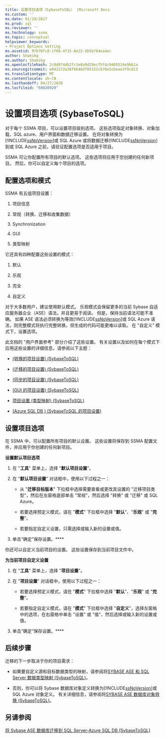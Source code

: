 ```yaml
---
title: 设置项目选项（SybaseToSQL） |Microsoft Docs
ms.custom: ''
ms.date: 01/19/2017
ms.prod: sql
ms.reviewer: ''
ms.technology: ssma
ms.topic: conceptual
helpviewer_keywords:
- Project Options Setting
ms.assetid: 97b70fc8-1f68-4f15-8e22-db5b784ea4ec
author: Shamikg
ms.author: Shamikg
ms.openlocfilehash: 2c8d074db2fc1e8a9d29ecf5fdc0405524e9bb1a
ms.sourcegitcommit: e042272a38fb646df05152c676e5cbeae3f9cd13
ms.translationtype: MT
ms.contentlocale: zh-CN
ms.lasthandoff: 04/27/2020
ms.locfileid: "68020920"
---
```

# <a name="setting-project-options-sybasetosql"></a>设置项目选项 (SybaseToSQL)
对于每个 SSMA 项目，可以设置项目级别选项。 这些选项指定对象转换、对象加载、SQL azure、用户界面和数据迁移设置。 在将对象转换为[!INCLUDE[ssNoVersion](../../includes/ssnoversion-md.md)]或 SQL Azure 或将数据迁移[!INCLUDE[ssNoVersion](../../includes/ssnoversion-md.md)]到或 SQL Azure 之前，请验证配置选项是否适用于项目。  
  
SSMA 可让你配置所有项目的默认选项。 这些选项将应用于您创建的任何新项目。 然后，你可以自定义每个项目的选项。  
  
## <a name="configuration-options-and-modes"></a>配置选项和模式  
SSMA 有五组项目设置：  
  
1.  项目信息  
  
2.  常规（转换、迁移和收集数据）  
  
3.  Synchronization  
  
4.  GUI  
  
5.  类型映射  
  
它还具有四种配置这些设置的模式：  
  
1.  默认  
  
2.  乐观  
  
3.  完全  
  
4.  自定义  
  
对于大多数用户，建议使用默认模式。 乐观模式会保留更多的当前 Sybase 自适应服务器企业（ASE）语法，并且更易于阅读。 但是，保持当前语法可能不准确。 如果 ASE 语法必须转换为等效[!INCLUDE[ssNoVersion](../../includes/ssnoversion-md.md)]或 SQL Azure 语法，则完整模式将执行完整转换，但生成的代码可能更难以读取。 在 "自定义" 模式下，设置选项。  
  
此文档的 "用户界面参考" 部分介绍了这些设置。 有关设置以及如何在每个模式下应用这些设置的详细信息，请参阅以下主题：  
  
-   [&#40;转换的项目设置&#41; &#40;SybaseToSQL&#41;](../../ssma/sybase/project-settings-conversion-sybasetosql.md)  
  
-   [&#40;迁移的项目设置&#41; &#40;SybaseToSQL&#41;](../../ssma/sybase/project-settings-migration-sybasetosql.md)  
  
-   [&#40;同步的项目设置&#41; &#40;SybaseToSQL&#41;](../../ssma/sybase/project-settings-synchronization-sybasetosql.md)  
  
-   [&#40;GUI 的项目设置&#41; &#40;SybaseToSQL&#41;](../../ssma/sybase/project-settings-gui-sybasetosql.md)  
  
-   [项目设置 &#40;类型映射&#41; &#40;SybaseToSQL&#41;](../../ssma/sybase/project-settings-type-mapping-sybasetosql.md)  
  
-   [&#40;Azure SQL DB &#41; &#40;SybaseToSQL 的项目设置&#41;](../../ssma/sybase/project-settings-azure-sql-db-sybasetosql.md)  
  
## <a name="setting-project-options"></a>设置项目选项  
在 SSMA 中，可以配置所有项目的默认设置。 这些设置将保存到 SSMA 配置文件，并应用于你创建的任何新项目。  
  
**设置默认项目选项**  
  
1.  在 "**工具**" 菜单上，选择 "**默认项目设置**"。  
  
2.  在 "**默认项目设置**" 对话框中，使用以下过程之一：  
  
    -   从 "**迁移目标版本**" 下拉框中选择需要查看或更改其设置的 "迁移项目类型"，然后在左窗格底部单击 "常规"，然后选择 "转换" 或 "迁移" 或 SQL Azure。  
  
    -   若要选择预定义模式，请在 "**模式**" 下拉框中选择 "**默认**"、"**乐观**" 或 "**完整**"。  
  
    -   若要指定自定义设置，只需选择或输入新的设置或值。  
  
3.  单击“确定”保存设置。****  
  
你还可以自定义当前项目的设置。 这些设置保存到当前项目文件中。  
  
**为当前项目自定义设置**  
  
1.  在 "**工具**" 菜单上，选择 "**项目设置**"。  
  
2.  在 "**项目设置**" 对话框中，使用以下过程之一：  
  
    -   若要选择预定义模式，请在 "**模式**" 下拉框中选择 "**默认**"、"**乐观**" 或 "**完整**"。  
  
    -   若要指定自定义模式，请在 "**模式**" 下拉框中选择 "**自定义**"，选择左窗格中的选项，在右窗格中单击 "设置" 或 "值"，然后选择或输入新的设置或值。  
  
3.  单击“确定”保存设置。****  
  
## <a name="next-steps"></a>后续步骤  
迁移的下一步取决于你的项目需求：  
  
-   如果要自定义源和目标数据类型的映射，请参阅将[SYBASE ASE 和 SQL Server 数据类型映射 &#40;SybaseToSQL&#41;](../../ssma/sybase/mapping-sybase-ase-and-sql-server-data-types-sybasetosql.md)。  
  
-   否则，你可以将 Sybase 数据库对象定义转换为[!INCLUDE[ssNoVersion](../../includes/ssnoversion-md.md)]或 SQL Azure 对象定义。 有关详细信息，请参阅将[SYBASE ASE 数据库对象转换 &#40;SybaseToSQL&#41;](../../ssma/sybase/converting-sybase-ase-database-objects-sybasetosql.md)。  
  
## <a name="see-also"></a>另请参阅  
[将 Sybase ASE 数据库迁移到 SQL Server-Azure SQL DB &#40;SybaseToSQL&#41;](../../ssma/sybase/migrating-sybase-ase-databases-to-sql-server-azure-sql-db-sybasetosql.md)  
  
